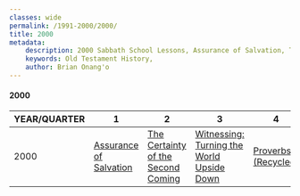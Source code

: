 ```yaml
---
classes: wide
permalink: /1991-2000/2000/
title: 2000
metadata:
    description: 2000 Sabbath School Lessons, Assurance of Salvation, The Certainty of the Second Coming, Witnessing;  Turning the  World Upside Down, Proverbs (Recycled)
    keywords: Old Testament History,
    author: Brian Onang'o
---
```


#### 2000

YEAR/QUARTER |   1  | 2| 3| 4
-------------|------------|---|--|---
2000   |  [Assurance of Salvation](/1991-2000/2000/quarter1) | [The Certainty of the Second Coming](/1991-2000/2000/quarter2) | [Witnessing:  Turning the  World Upside Down](/1991-2000/2000/quarter3) | [Proverbs (Recycled)](/1991-2000/2000/quarter4) |
 